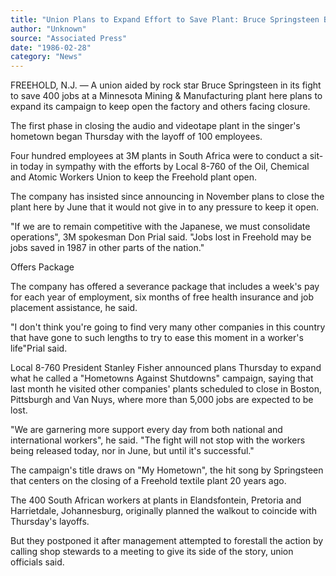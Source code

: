 ```yaml
---
title: "Union Plans to Expand Effort to Save Plant: Bruce Springsteen Backs Campaign at N.J. Facility"
author: "Unknown"
source: "Associated Press"
date: "1986-02-28"
category: "News"
---
```


FREEHOLD, N.J. — A union aided by rock star Bruce Springsteen in its fight to save 400 jobs at a Minnesota Mining & Manufacturing plant here plans to expand its campaign to keep open the factory and others facing closure.

The first phase in closing the audio and videotape plant in the singer's hometown began Thursday with the layoff of 100 employees.

Four hundred employees at 3M plants in South Africa were to conduct a sit-in today in sympathy with the efforts by Local 8-760 of the Oil, Chemical and Atomic Workers Union to keep the Freehold plant open.

The company has insisted since announcing in November plans to close the plant here by June that it would not give in to any pressure to keep it open.

"If we are to remain competitive with the Japanese, we must consolidate operations", 3M spokesman Don Prial said. "Jobs lost in Freehold may be jobs saved in 1987 in other parts of the nation."

Offers Package

The company has offered a severance package that includes a week's pay for each year of employment, six months of free health insurance and job placement assistance, he said.

"I don't think you're going to find very many other companies in this country that have gone to such lengths to try to ease this moment in a worker's life"Prial said.

Local 8-760 President Stanley Fisher announced plans Thursday to expand what he called a "Hometowns Against Shutdowns" campaign, saying that last month he visited other companies' plants scheduled to close in Boston, Pittsburgh and Van Nuys, where more than 5,000 jobs are expected to be lost.

"We are garnering more support every day from both national and international workers", he said. "The fight will not stop with the workers being released today, nor in June, but until it's successful."

The campaign's title draws on "My Hometown", the hit song by Springsteen that centers on the closing of a Freehold textile plant 20 years ago.

The 400 South African workers at plants in Elandsfontein, Pretoria and Harrietdale, Johannesburg, originally planned the walkout to coincide with Thursday's layoffs.

But they postponed it after management attempted to forestall the action by calling shop stewards to a meeting to give its side of the story, union officials said.

